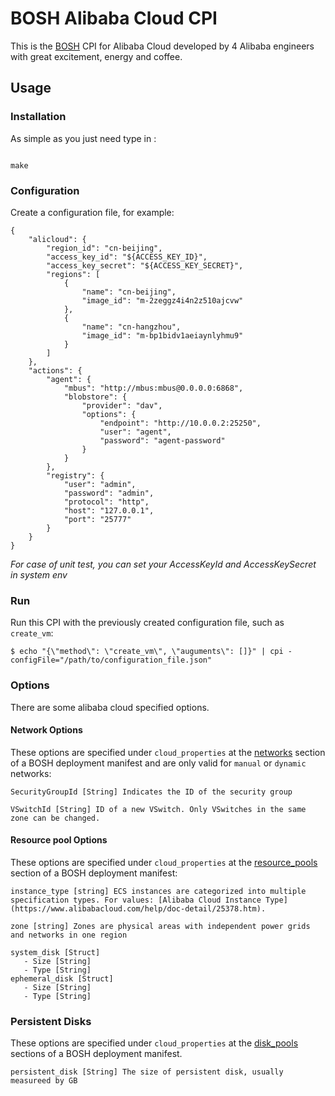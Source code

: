 # BOSH Alibaba Cloud CPI

This is the [BOSH](http://bosh.io) CPI for Alibaba Cloud developed by 4 Alibaba engineers with great excitement, energy and coffee.

## Usage

### Installation

As simple as you just need type in :

```

make

```

### Configuration

Create a configuration file, for example:

```
{
    "alicloud": {
        "region_id": "cn-beijing",
        "access_key_id": "${ACCESS_KEY_ID}",
        "access_key_secret": "${ACCESS_KEY_SECRET}",
        "regions": [
            {
                "name": "cn-beijing",
                "image_id": "m-2zeggz4i4n2z510ajcvw"
            },
            {
                "name": "cn-hangzhou",
                "image_id": "m-bp1bidv1aeiaynlyhmu9"
            }
        ]
    },
    "actions": {
        "agent": {
            "mbus": "http://mbus:mbus@0.0.0.0:6868",
            "blobstore": {
                "provider": "dav",
                "options": {
                    "endpoint": "http://10.0.0.2:25250",
                    "user": "agent",
                    "password": "agent-password"
                }
            }
        },
        "registry": {
            "user": "admin",
            "password": "admin",
            "protocol": "http",
            "host": "127.0.0.1",
            "port": "25777"
        }
    }
}
```

*For case of unit test, you can set your AccessKeyId and AccessKeySecret in system env*

### Run

Run this CPI with the previously created configuration file, such as `create_vm`:

```
$ echo "{\"method\": \"create_vm\", \"auguments\": []}" | cpi -configFile="/path/to/configuration_file.json"
```

### Options

There are some alibaba cloud specified options.

#### Network Options

These options are specified under `cloud_properties` at the [networks](http://bosh.io/docs/networks.html) section of a BOSH deployment manifest and are only valid for `manual` or `dynamic` networks:


```
SecurityGroupId [String] Indicates the ID of the security group

VSwitchId [String] ID of a new VSwitch. Only VSwitches in the same zone can be changed.
```

#### Resource pool Options

These options are specified under `cloud_properties` at the [resource_pools](http://bosh.io/docs/deployment-basics.html#resource-pools) section of a BOSH deployment manifest:

```
instance_type [string] ECS instances are categorized into multiple specification types. For values: [Alibaba Cloud Instance Type](https://www.alibabacloud.com/help/doc-detail/25378.htm).

zone [string] Zones are physical areas with independent power grids and networks in one region

system_disk [Struct]
   - Size [String]
   - Type [String]
ephemeral_disk [Struct]
   - Size [String]
   - Type [String]
```

### Persistent Disks

These options are specified under `cloud_properties` at the [disk_pools](http://bosh.io/docs/persistent-disks.html#persistent-disk-pool) sections of a BOSH deployment manifest.

```
persistent_disk [String] The size of persistent disk, usually measureed by GB
```


